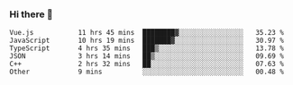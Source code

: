 ### Hi there 👋

<!--
**hjklink/hjklink** is a ✨ _special_ ✨ repository because its `README.md` (this file) appears on your GitHub profile.

Here are some ideas to get you started:

- 🔭 I’m currently working on ...
- 🌱 I’m currently learning ...
- 👯 I’m looking to collaborate on ...
- 🤔 I’m looking for help with ...
- 💬 Ask me about ...
- 📫 How to reach me: ...
- 😄 Pronouns: ...
- ⚡ Fun fact: ...
-->


<!--START_SECTION:waka-->

```text
Vue.js           11 hrs 45 mins  ████████▓░░░░░░░░░░░░░░░░   35.23 %
JavaScript       10 hrs 19 mins  ███████▓░░░░░░░░░░░░░░░░░   30.97 %
TypeScript       4 hrs 35 mins   ███▒░░░░░░░░░░░░░░░░░░░░░   13.78 %
JSON             3 hrs 14 mins   ██▒░░░░░░░░░░░░░░░░░░░░░░   09.69 %
C++              2 hrs 32 mins   ██░░░░░░░░░░░░░░░░░░░░░░░   07.63 %
Other            9 mins          ░░░░░░░░░░░░░░░░░░░░░░░░░   00.48 %
```

<!--END_SECTION:waka-->
